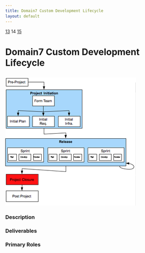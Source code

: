 ```yaml
---
title: Domain7 Custom Development Lifecycle
layout: default
---
```


[13](13.html) 14 [15](15.html)

# Domain7 Custom Development Lifecycle

## 

![Figure ](../images/lifecycle/14.png)

### Description


### Deliverables


### Primary Roles 
